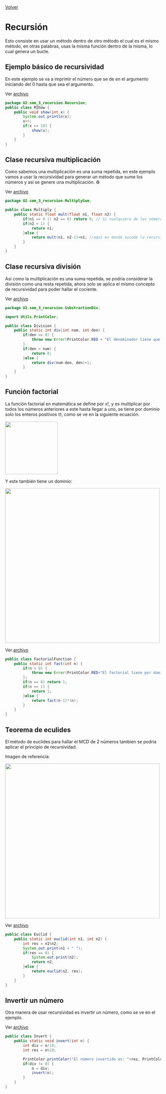 [Volver](../Info.md)
# Recursión
Esto consiste en usar un método dentro de otro método el cual es el mismo método, en otras palabras, usas la misma función dentro de la misma, lo cual genera un bucle.

## Ejemplo básico de recursividad
En este ejemplo se va a imprimir el número que se de en el argumento iniciando del 0 hasta que sea el argumento.

Ver [archivo](../../src/U2/sem_3_recursion/Recursion/RShow.java)
```java
package U2.sem_3_recursion.Recursion;
public class RShow {
    public void show(int x) {
        System.out.println(x);
        x++;
        if(x <= 10) {
            show(x);
        }
    }
}
```

## Clase recursiva multiplicación
Como sabemos una multiplicación es una suma repetida, en este ejemplo vamos a usar la recursividad para generar un método que sume los números y así se genere una multiplicación. ♻️

Ver [archivo](../../src/U2/sem_3_recursion/MultiplySum/Multiply.java)
```java
package U2.sem_3_recursion.MultiplySum;

public class Multiply {
    public static float mult(float n1, float n2) {
        if(n1 == 0 || n2 == 0) return 0; // Si cualquiera de los números es 0, pues que retorne 0 :V
        if(n2 < 1) { 
            return n1;
        }else {
            return mult(n1, n2-1)+n1; //aquí es donde sucede la recursividad, pues se usa el mismo método.
        }
    }
}
```

## Clase recursiva división
Así como la multiplicación es una suma repetida, se podría considerar la división como una resta repetida, ahora solo se aplica el mismo concepto de recursividad para poder hallar el cociente.


Ver [archivo](../../src/U2/sem_3_recursion/SubstractionDiv/Division.java)
```java
package U2.sem_3_recursion.SubstractionDiv;

import Utils.PrintColor;

public class Division {
    public static int div(int num, int den) {
        if(den == 0) {
            throw new Error(PrintColor.RED + "El denominador tiene que ser diferente de 0" + PrintColor.RESET);
        }
        if(den > num) {
            return 0;
        }else {
            return div(num-den, den)+1;
        }
    }
}
```

## Función factorial
La función factorial en matemática se define por x!, y es multiplicar por todos los números anteriores a este hasta llegar a uno, se tiene por dominio solo los enteros positivos 🤓, como se ve en la siguiente ecuación.

<img src="https://cdn.discordapp.com/attachments/858111859910770719/1207534635840700427/invert.png?ex=65dfff44&is=65cd8a44&hm=a8ec2a6fa43e120961b0c99f4d0cf275a7d5e77ec888eb7c0619973d361f8ce2&" width=170>

Y este también tiene un dominio:

<img src="https://cdn.discordapp.com/attachments/858111859910770719/1207534748453568552/invert.png?ex=65dfff5e&is=65cd8a5e&hm=4cf2159a67c40d58a4a8fe349db5a9c31a3caa0a6aabdfb75b86a2ee5201f199&" width=500>

Ver [archivo](../../src/U2/sem_3_recursion/Factorial/FactorialFunction.java)
```java
public class FactorialFunction {
    public static int fact(int n) {
        if(n < 0) {
            throw new Error(PrintColor.RED+"El factorial tiene por dominio los Z+."+PrintColor.RESET);
        };
        if(n == 0) return 1;
        if(n == 1) {
            return 1;
        }else {
            return fact(n-1)*(n);
        }
    }
}
```

## Teorema de eculides
El método de euclides para hallar el MCD de 2 números tambien se podría aplicar el principio de recursividad.

Imagen de referencia:

<img src="https://cdn.discordapp.com/attachments/858111859910770719/1207535884556304444/image.png?ex=65e0006d&is=65cd8b6d&hm=4484fcf47f7200c811cd5998be1d292e048e5215ae8a41a6b098eb7bcbe96e8b&" width=500>

Ver [archivo](../../src/U2/sem_3_recursion/Euclides/Euclid.java)
```java
public class Euclid {
    public static int euclid(int n1, int n2) {
        int res = n1%n2;
        System.out.print(n1 + " ");
        if(res == 0) {
            System.out.print(n2);
            return n2;
        }else {
            return euclid(n2, res);
        }
    }
}
```

## Invertir un número
Otra manera de usar recursividad es invertir un número, como se ve en el ejemplo.

Ver [archivo](../../src/U2/sem_3_recursion/InvertNumber/Invert.java)

```java
public class Invert {
    public static void invert(int n) {
        int div = n/10;
        int res = n%10;

        PrintColor.printColor("El número invertido es: "+res, PrintColor.GREEN);
        if(div != 0) {
            n = div;
            invert(n);
        }
    }
}
```

## 